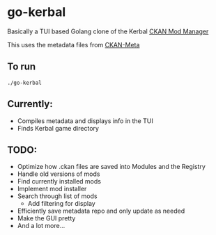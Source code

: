 # go-kerbal
 
Basically a TUI based Golang clone of the Kerbal [CKAN Mod Manager](https://github.com/KSP-CKAN/CKAN)

This uses the metadata files from [CKAN-Meta](https://github.com/KSP-CKAN/CKAN-meta)

## To run
```
./go-kerbal
```

## Currently:
 * Compiles metadata and displays info in the TUI
 * Finds Kerbal game directory


## TODO:
 * Optimize how .ckan files are saved into Modules and the Registry
 * Handle old versions of mods
 * Find currently installed mods
 * Implement mod installer
 * Search through list of mods
   * Add filtering for display
 * Efficiently save metadata repo and only update as needed
 * Make the GUI pretty
 * And a lot more...
